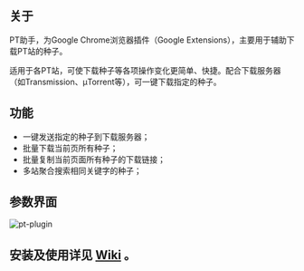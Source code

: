 ## 关于
PT助手，为Google Chrome浏览器插件（Google Extensions），主要用于辅助下载PT站的种子。

适用于各PT站，可使下载种子等各项操作变化更简单、快捷。配合下载服务器（如Transmission、µTorrent等），可一键下载指定的种子。
## 功能
* 一键发送指定的种子到下载服务器；
* 批量下载当前页所有种子；
* 批量复制当前页面所有种子的下载链接；
* 多站聚合搜索相同关键字的种子；

## 参数界面
![pt-plugin](https://user-images.githubusercontent.com/8065899/36775109-a19a8a60-1c9b-11e8-815b-db9c2f0c59c7.png)

## 安装及使用详见 [Wiki](https://github.com/ronggang/PT-Plugin/wiki) 。